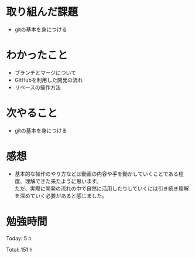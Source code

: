 # 取り組んだ課題
- gitの基本を身につける

# わかったこと
- ブランチとマージについて
- GitHubを利用した開発の流れ
- リベースの操作方法
  
# 次やること
- gitの基本を身につける

# 感想
- 基本的な操作のやり方などは動画の内容や手を動かしていくことである程度、理解できた来たように思います。  
ただ、実際に開発の流れの中で自然に活用したりしていくには引き続き理解を深めていく必要があると感じました。

# 勉強時間
Today: 5 h

Total: 151 h
